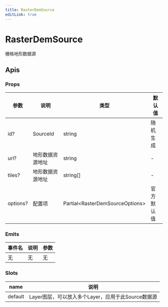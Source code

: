 ```yaml
---
title: RasterDemSource
editLink: true
---
```


# RasterDemSource

栅格地形数据源




## Apis

### Props

| 参数     | 说明             | 类型                               | 默认值     |
| -------- | ---------------- | ---------------------------------- | ---------- |
| id?      | SourceId         | string                             | 随机生成   |
| url?     | 地形数据资源地址 | string                             | -          |
| tiles?   | 地形数据资源地址 | string[]                           | -          |
| options? | 配置项           | Partial&lt;RasterDemSourceOptions&gt; | 官方默认值 |

### Emits

| 事件名 | 说明 | 参数 |
| ------ | ---- | ---- |
| 无     | 无   | 无   |

### Slots

| name    | 说明                                               |
| ------- | -------------------------------------------------- |
| default | Layer图层，可以放入多个Layer，应用于此Source数据源 |

